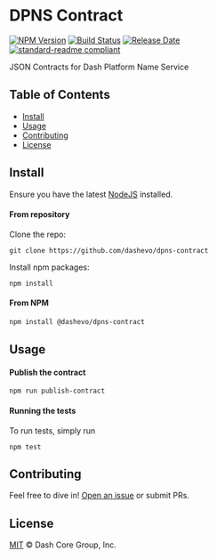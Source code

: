 # DPNS Contract

[![NPM Version](https://img.shields.io/npm/v/@dashevo/dpns-contract)](https://www.npmjs.com/package/@dashevo/dpns-contract)
[![Build Status](https://travis-ci.com/dashevo/dpns-contract.svg?branch=master)](https://travis-ci.com/dashevo/dpns-contract)
[![Release Date](https://img.shields.io/github/release-date/dashevo/dpns-contract)](https://github.com/dashevo/dpns-contract/releases/latest)
[![standard-readme compliant](https://img.shields.io/badge/readme%20style-standard-brightgreen)](https://github.com/RichardLitt/standard-readme)

JSON Contracts for Dash Platform Name Service

## Table of Contents

- [Install](#install)
- [Usage](#usage)
- [Contributing](#contributing)
- [License](#license)

## Install

Ensure you have the latest [NodeJS](https://nodejs.org/en/download/) installed.

#### From repository

Clone the repo:

```shell
git clone https://github.com/dashevo/dpns-contract
```

Install npm packages:

```shell
npm install
```

#### From NPM

```sh
npm install @dashevo/dpns-contract
```

## Usage

#### Publish the contract 

```shell
npm run publish-contract
```

#### Running the tests

To run tests, simply run

```shell
npm test
```

## Contributing

Feel free to dive in! [Open an issue](https://github.com/dashevo/dpns-contract/issues/new/choose) or submit PRs.

## License

[MIT](LICENSE) &copy; Dash Core Group, Inc.
